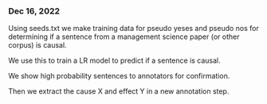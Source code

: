 ### Dec 16, 2022

Using seeds.txt we make training data for pseudo yeses and pseudo nos for determining if a sentence from a management science paper (or other corpus) is causal. 

We use this to train a LR model to predict if a sentence is causal.

We show high probability sentences to annotators for confirmation.

Then we extract the cause X and effect Y in a new annotation step.